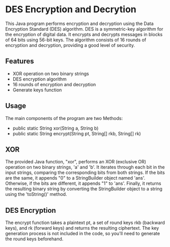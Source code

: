 # DES Encryption and Decrytion

This Java program performs encryption and decryption using the Data Encryption Standard (DES) algorithm. DES is a symmetric-key algorithm for the encryption of digital data. It encrypts and decrypts messages in blocks of 64 bits using 56-bit keys. The algorithm consists of 16 rounds of encryption and decryption, providing a good level of security.

## Features

* XOR operation on two binary strings
* DES encryption algorithm
* 16 rounds of encryption and decryption
* Generate keys function

## Usage

The main components of the program are two Methods:

* public static String xor(String a, String b)
* public static String encrypt(String pt, String[] rkb, String[] rk)

## XOR

The provided Java function, "xor", performs an XOR (exclusive OR) operation on two binary strings, 'a' and 'b'. 
It iterates through each bit in the input strings, comparing the corresponding bits from both strings. 
If the bits are the same, it appends "0" to a StringBuilder object named 'ans'. Otherwise, if the bits are 
different, it appends "1" to 'ans'. Finally, it returns the resulting binary string by converting the 
StringBuilder object to a string using the 'toString()' method.

## DES Encryption

The encrypt function takes a plaintext pt, a set of round keys rkb (backward keys), and rk (forward keys) and returns the resulting ciphertext. The key generation process is not included in the code, so you'll need to generate the round keys beforehand.





